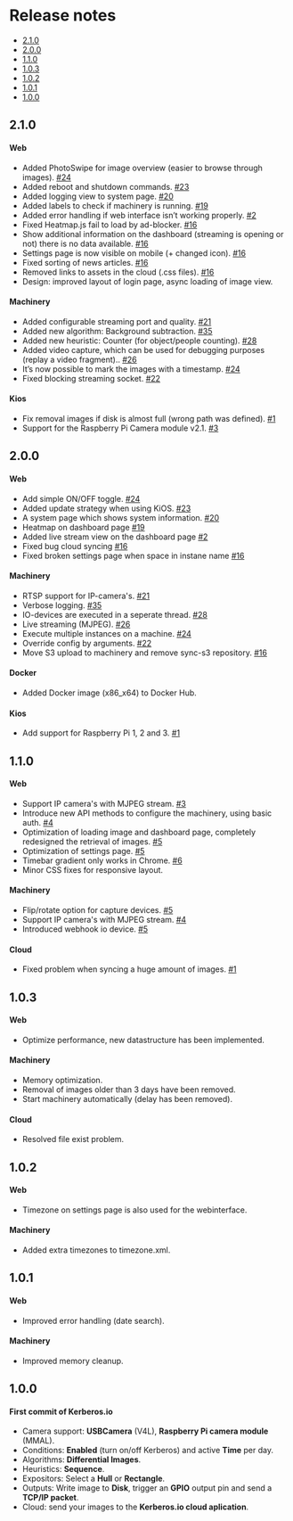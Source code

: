 # Release notes

* [2.1.0](#2-1-0)
* [2.0.0](#2-0-0)
* [1.1.0](#1-1-0)
* [1.0.3](#1-0-3)
* [1.0.2](#1-0-2)
* [1.0.1](#1-0-1)
* [1.0.0](#1-0-0)

<a name="2-1-0"></a>
## 2.1.0

#### Web

* Added PhotoSwipe for image overview (easier to browse through images). [#24](https://github.com/kerberos-io/web/issues/24)
* Added reboot and shutdown commands. [#23](https://github.com/kerberos-io/web/issues/23)
* Added logging view to system page. [#20](https://github.com/kerberos-io/web/issues/20)
* Added labels to check if machinery is running. [#19](https://github.com/kerberos-io/web/issues/19)
* Added error handling if web interface isn’t working properly. [#2](https://github.com/kerberos-io/web/issues/2)
* Fixed Heatmap.js fail to load by ad-blocker. [#16](https://github.com/kerberos-io/web/issues/16)
* Show additional information on the dashboard (streaming is opening or not) there is no data available. [#16](https://github.com/kerberos-io/web/issues/16)
* Settings page is now visible on mobile (+ changed icon). [#16](https://github.com/kerberos-io/web/issues/16)
* Fixed sorting of news articles. [#16](https://github.com/kerberos-io/web/issues/16)
* Removed links to assets in the cloud (.css files). [#16](https://github.com/kerberos-io/web/issues/16)
* Design: improved layout of login page, async loading of image view.

#### Machinery

* Added configurable streaming port and quality. [#21](https://github.com/kerberos-io/machinery/issues/21)
* Added new algorithm: Background subtraction. [#35](https://github.com/kerberos-io/machinery/issues/35)
* Added new heuristic: Counter (for object/people counting). [#28](https://github.com/kerberos-io/machinery/issues/28)
* Added video capture, which can be used for debugging purposes (replay a video fragment).. [#26](https://github.com/kerberos-io/machinery/issues/26)
* It’s now possible to mark the images with a timestamp. [#24](https://github.com/kerberos-io/machinery/issues/24)
* Fixed blocking streaming socket. [#22](https://github.com/kerberos-io/machinery/issues/22)

#### Kios

* Fix removal images if disk is almost full (wrong path was defined). [#1](https://github.com/kerberos-io/kios/issues/1)
* Support for the Raspberry Pi Camera module v2.1. [#3](https://github.com/kerberos-io/kios/issues/3)


<a name="2-0-0"></a>
## 2.0.0

#### Web

* Add simple ON/OFF toggle. [#24](https://github.com/kerberos-io/web/issues/24)
* Added update strategy when using KiOS. [#23](https://github.com/kerberos-io/web/issues/23)
* A system page which shows system information. [#20](https://github.com/kerberos-io/web/issues/20)
* Heatmap on dashboard page [#19](https://github.com/kerberos-io/web/issues/19)
* Added live stream view on the dashboard page [#2](https://github.com/kerberos-io/web/issues/2)
* Fixed bug cloud syncing [#16](https://github.com/kerberos-io/web/issues/16)
* Fixed broken settings page when space in instane name [#16](https://github.com/kerberos-io/web/issues/16)

#### Machinery

* RTSP support for IP-camera's. [#21](https://github.com/kerberos-io/machinery/issues/21)
* Verbose logging. [#35](https://github.com/kerberos-io/machinery/issues/35)
* IO-devices are executed in a seperate thread. [#28](https://github.com/kerberos-io/machinery/issues/28)
* Live streaming (MJPEG). [#26](https://github.com/kerberos-io/machinery/issues/26)
* Execute multiple instances on a machine. [#24](https://github.com/kerberos-io/machinery/issues/24)
* Override config by arguments. [#22](https://github.com/kerberos-io/machinery/issues/22)
* Move S3 upload to machinery and remove sync-s3 repository. [#16](https://github.com/kerberos-io/machinery/issues/16)

#### Docker

* Added Docker image (x86_x64) to Docker Hub.

#### Kios

* Add support for Raspberry Pi 1, 2 and 3. [#1](https://github.com/kerberos-io/kios/issues/1)

<a name="1-1-0"></a>
## 1.1.0

#### Web

* Support IP camera's with MJPEG stream. [#3](https://github.com/kerberos-io/web/issues/3)
* Introduce new API methods to configure the machinery, using basic auth. [#4](https://github.com/kerberos-io/web/issues/4)
* Optimization of loading image and dashboard page, completely redesigned the retrieval of images. [#5](https://github.com/kerberos-io/web/issues/5)
* Optimization of settings page. [#5](https://github.com/kerberos-io/web/issues/5)
* Timebar gradient only works in Chrome. [#6](https://github.com/kerberos-io/web/issues/6)
* Minor CSS fixes for responsive layout.

#### Machinery

* Flip/rotate option for capture devices. [#5](https://github.com/kerberos-io/machinery/issues/1)
* Support IP camera's with MJPEG stream. [#4](https://github.com/kerberos-io/machinery/issues/4)
* Introduced webhook io device. [#5](https://github.com/kerberos-io/machinery/issues/5)

#### Cloud

* Fixed problem when syncing a huge amount of images. [#1](https://github.com/kerberos-io/sync-s3/issues/1)

<a name="1-0-3"></a>
## 1.0.3

#### Web

* Optimize performance, new datastructure has been implemented.

#### Machinery

* Memory optimization.
* Removal of images older than 3 days have been removed.
* Start machinery automatically (delay has been removed).

#### Cloud

* Resolved file exist problem.

<a name="1-0-2"></a>
## 1.0.2

#### Web

* Timezone on settings page is also used for the webinterface.

#### Machinery

* Added extra timezones to timezone.xml.

<a name="1-0-1"></a>
## 1.0.1

#### Web

* Improved error handling (date search).

#### Machinery

* Improved memory cleanup.

<a name="1-0-0"></a>
## 1.0.0

#### First commit of Kerberos.io

* Camera support: **USBCamera** (V4L), **Raspberry Pi camera module** (MMAL).
* Conditions: **Enabled** (turn on/off Kerberos) and active **Time** per day.
* Algorithms: **Differential Images**.
* Heuristics: **Sequence**.
* Expositors: Select a **Hull** or **Rectangle**.
* Outputs: Write image to **Disk**, trigger an **GPIO** output pin and send a **TCP/IP packet**.
* Cloud: send your images to the **Kerberos.io cloud aplication**.